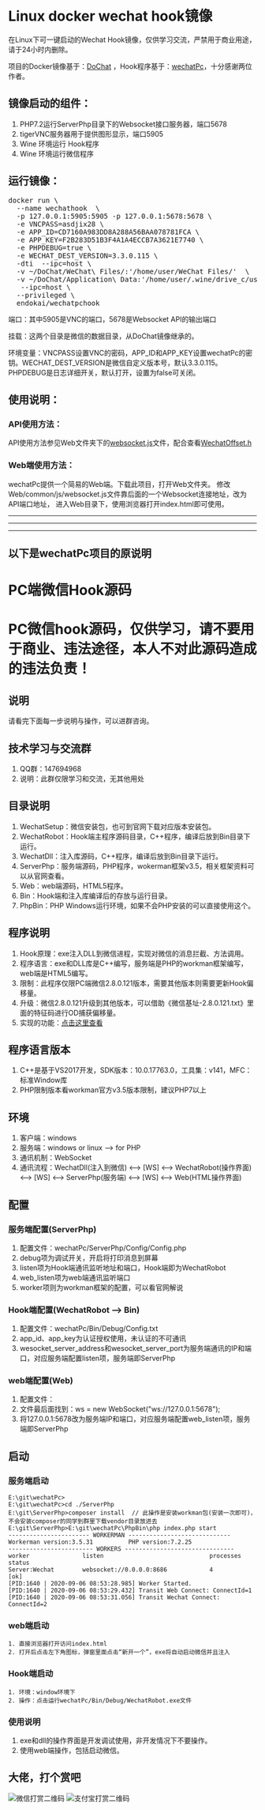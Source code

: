 # Linux docker wechat hook镜像
在Linux下可一键启动的Wechat Hook镜像，仅供学习交流，严禁用于商业用途，请于24小时内删除。

项目的Docker镜像基于：[DoChat](https://github.com/huan/docker-wechat) ，Hook程序基于：[wechatPc](https://github.com/chengciming/wechatPc)，十分感谢两位作者。

## 镜像启动的组件：
1. PHP7.2运行ServerPhp目录下的Websocket接口服务器，端口5678
2. tigerVNC服务器用于提供图形显示，端口5905
3. Wine 环境运行 Hook程序
4. Wine 环境运行微信程序

## 运行镜像：
<pre>
docker run \
  --name wechathook  \
  -p 127.0.0.1:5905:5905 -p 127.0.0.1:5678:5678 \
  -e VNCPASS=asdjix28 \
  -e APP_ID=CD7160A983DD8A288A56BAA078781FCA \
  -e APP_KEY=F2B283D51B3F4A1A4ECCB7A3621E7740 \
  -e PHPDEBUG=true \
  -e WECHAT_DEST_VERSION=3.3.0.115 \
  -dti  --ipc=host \
  -v ~/DoChat/WeChat\ Files/:'/home/user/WeChat Files/'  \
  -v ~/DoChat/Application\ Data:'/home/user/.wine/drive_c/users/user/Application Data/' \
   --ipc=host \
  --privileged \
  endokai/wechatpchook
</pre>
端口：其中5905是VNC的端口，5678是Websocket API的输出端口

挂载：这两个目录是微信的数据目录，从DoChat镜像继承的。

环境变量：VNCPASS设置VNC的密码，APP_ID和APP_KEY设置wechatPc的密钥。WECHAT_DEST_VERSION是微信自定义版本号，默认3.3.0.115。PHPDEBUG是日志详细开关，默认打开，设置为false可关闭。

## 使用说明：
### API使用方法：
API使用方法参见Web文件夹下的[websocket.js](https://github.com/endokai/docker-wechatPc/blob/master/Web/common/js/websocket.js)文件，配合查看[WechatOffset.h](https://github.com/endokai/docker-wechatPc/blob/master/WechatDll/WechatDll/WechatOffset.h)

### Web端使用方法：
wechatPc提供一个简易的Web端。下载此项目，打开Web文件夹。
修改Web/common/js/websocket.js文件靠后面的一个Websocket连接地址，改为API端口地址，
进入Web目录下，使用浏览器打开index.html即可使用。
          
          
-------
-------
-------
以下是wechatPc项目的原说明
-------
<h1 align="left">PC端微信Hook源码</h1>

# PC微信hook源码，仅供学习，请不要用于商业、违法途径，本人不对此源码造成的违法负责！

## 说明
请看完下面每一步说明与操作，可以进群咨询。

## 技术学习与交流群
1. QQ群：147694968
2. 说明：此群仅限学习和交流，无其他用处

## 目录说明
1. WechatSetup：微信安装包，也可到官网下载对应版本安装包。
2. WechatRobot：Hook端主程序源码目录，C++程序，编译后放到Bin目录下运行。
3. WechatDll：注入库源码，C++程序，编译后放到Bin目录下运行。
4. ServerPhp：服务端源码，PHP程序，wokerman框架v3.5，相关框架资料可以从官网查看。
5. Web：web端源码，HTML5程序。
6. Bin：Hook端和注入库编译后的存放与运行目录。
7. PhpBin：PHP Windows运行环境，如果不会PHP安装的可以直接使用这个。

## 程序说明
1. Hook原理：exe注入DLL到微信进程，实现对微信的消息拦截、方法调用。
2. 程序语言：exe和DLL库是C++编写，服务端是PHP的workman框架编写，web端是HTML5编写。
3. 限制：此程序仅限PC端微信2.8.0.121版本，需要其他版本则需要更新Hook偏移量。
4. 升级：微信2.8.0.121升级到其他版本，可以借助《微信基址-2.8.0.121.txt》里面的特征码进行OD捕获偏移量。
5. 实现的功能：[点击这里查看](https://github.com/chengciming/wechatPc/blob/master/WechatDll/WechatDll/WechatOffset.h)

## 程序语言版本
1. C++是基于VS2017开发，SDK版本：10.0.17763.0，工具集：v141，MFC：标准Window库
2. PHP限制版本看workman官方v3.5版本限制，建议PHP7以上

## 环境
1. 客户端：windows
2. 服务端：windows or linux --> for PHP
3. 通讯机制：WebSocket
4. 通讯流程：WechatDll(注入到微信) <--> [WS] <--> WechatRobot(操作界面) <--> [WS] <--> ServerPhp(服务端) <--> [WS] <--> Web(HTML操作界面)

## 配置

### 服务端配置(ServerPhp)
1. 配置文件：wechatPc/ServerPhp/Config/Config.php
2. debug项为调试开关，开启将打印消息到屏幕
3. listen项为Hook端通讯监听地址和端口，Hook端即为WechatRobot
4. web_listen项为web端通讯监听端口
5. worker项则为workman框架的配置，可以看官网解说
### Hook端配置(WechatRobot --> Bin)
1. 配置文件：wechatPc/Bin/Debug/Config.txt
2. app_id、app_key为认证授权使用，未认证的不可通讯
3. wesocket_server_address和wesocket_server_port为服务端通讯的IP和端口，对应服务端配置listen项，服务端即ServerPhp
### web端配置(Web)
1. 配置文件：
2. 文件最后面找到：ws = new WebSocket("ws://127.0.0.1:5678");
3. 将127.0.0.1:5678改为服务端IP和端口，对应服务端配置web_listen项，服务端即ServerPhp

## 启动

### 服务端启动
```shell
E:\git\wechatPc>
E:\git\wechatPc>cd ./ServerPhp
E:\git\ServerPhp>composer install  // 此操作是安装workman包(安装一次即可)，不会安装composer的同学到群里下载vendor目录放进去
E:\git\ServerPhp>E:\git\wechatPc\PhpBin\php index.php start
----------------------- WORKERMAN -----------------------------
Workerman version:3.5.31          PHP version:7.2.25
------------------------ WORKERS -------------------------------
worker               listen                              processes status
Server:Wechat        websocket://0.0.0.0:8686            4         [ok]
[PID:1640 | 2020-09-06 08:53:28.985] Worker Started.
[PID:1640 | 2020-09-06 08:53:29.432] Transit Web Connect: ConnectId=1
[PID:1640 | 2020-09-06 08:53:31.056] Transit Wechat Connect: ConnectId=2
```
### web端启动
```shell
1. 直接浏览器打开访问index.html
2. 打开后点击左下角图标，弹窗里面点击“新开一个”，exe将自动启动微信并且注入
```
### Hook端启动
```shell
1. 环境：window环境下
2. 操作：点击运行wechatPc/Bin/Debug/WechatRobot.exe文件
```

### 使用说明
1. exe和dll的操作界面是开发调试使用，非开发情况下不要操作。
2. 使用web端操作，包括启动微信。

## 大佬，打个赏吧
![微信打赏二维码](https://github.com/chengciming/wechatPc/blob/master/images/微信打赏二维码.jpg)
![支付宝打赏二维码](https://github.com/chengciming/wechatPc/blob/master/images/支付宝打赏二维码.jpg)
